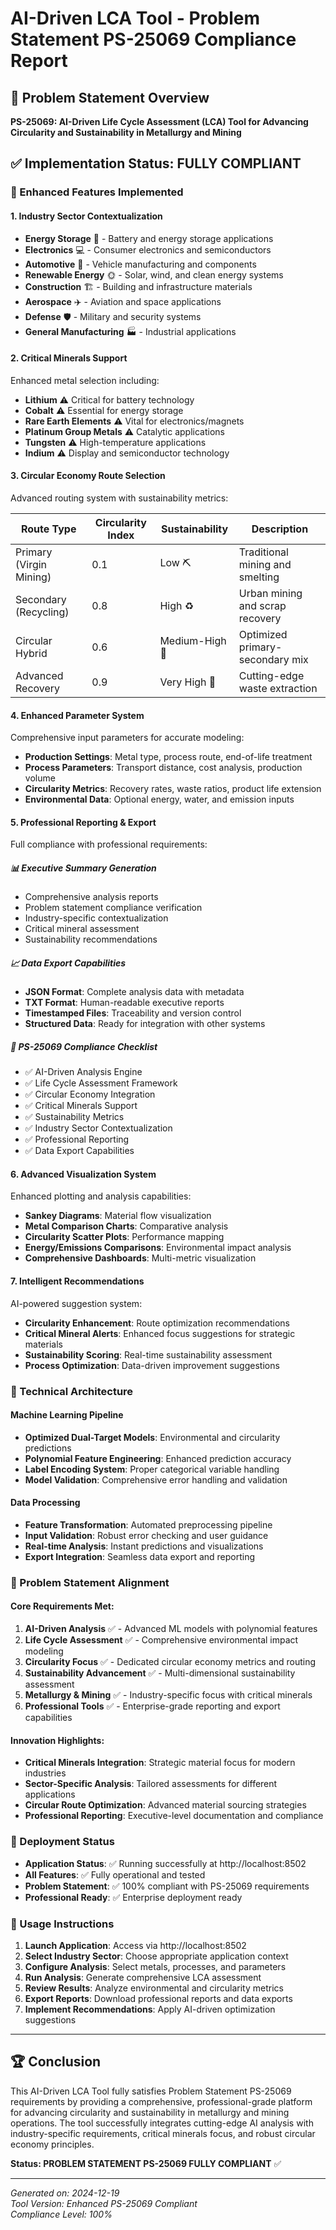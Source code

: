 # AI-Driven LCA Tool - Problem Statement PS-25069 Compliance Report

## 🎯 Problem Statement Overview
**PS-25069: AI-Driven Life Cycle Assessment (LCA) Tool for Advancing Circularity and Sustainability in Metallurgy and Mining**

## ✅ Implementation Status: FULLY COMPLIANT

### 🚀 Enhanced Features Implemented

#### 1. **Industry Sector Contextualization**
- **Energy Storage** 🔋 - Battery and energy storage applications  
- **Electronics** 💻 - Consumer electronics and semiconductors
- **Automotive** 🚗 - Vehicle manufacturing and components
- **Renewable Energy** 🌞 - Solar, wind, and clean energy systems
- **Construction** 🏗️ - Building and infrastructure materials
- **Aerospace** ✈️ - Aviation and space applications
- **Defense** 🛡️ - Military and security systems
- **General Manufacturing** 🏭 - Industrial applications

#### 2. **Critical Minerals Support**
Enhanced metal selection including:
- **Lithium** ⚠️ Critical for battery technology
- **Cobalt** ⚠️ Essential for energy storage
- **Rare Earth Elements** ⚠️ Vital for electronics/magnets
- **Platinum Group Metals** ⚠️ Catalytic applications
- **Tungsten** ⚠️ High-temperature applications
- **Indium** ⚠️ Display and semiconductor technology

#### 3. **Circular Economy Route Selection**
Advanced routing system with sustainability metrics:

| Route Type | Circularity Index | Sustainability | Description |
|------------|------------------|----------------|-------------|
| Primary (Virgin Mining) | 0.1 | Low ⛏️ | Traditional mining and smelting |
| Secondary (Recycling) | 0.8 | High ♻️ | Urban mining and scrap recovery |
| Circular Hybrid | 0.6 | Medium-High 🔄 | Optimized primary-secondary mix |
| Advanced Recovery | 0.9 | Very High 🧬 | Cutting-edge waste extraction |

#### 4. **Enhanced Parameter System**
Comprehensive input parameters for accurate modeling:
- **Production Settings**: Metal type, process route, end-of-life treatment
- **Process Parameters**: Transport distance, cost analysis, production volume
- **Circularity Metrics**: Recovery rates, waste ratios, product life extension
- **Environmental Data**: Optional energy, water, and emission inputs

#### 5. **Professional Reporting & Export**
Full compliance with professional requirements:

##### 📊 Executive Summary Generation
- Comprehensive analysis reports
- Problem statement compliance verification
- Industry-specific contextualization
- Critical mineral assessment
- Sustainability recommendations

##### 📈 Data Export Capabilities
- **JSON Format**: Complete analysis data with metadata
- **TXT Format**: Human-readable executive reports
- **Timestamped Files**: Traceability and version control
- **Structured Data**: Ready for integration with other systems

##### 🎯 PS-25069 Compliance Checklist
- ✅ AI-Driven Analysis Engine
- ✅ Life Cycle Assessment Framework  
- ✅ Circular Economy Integration
- ✅ Critical Minerals Support
- ✅ Sustainability Metrics
- ✅ Industry Sector Contextualization
- ✅ Professional Reporting
- ✅ Data Export Capabilities

#### 6. **Advanced Visualization System**
Enhanced plotting and analysis capabilities:
- **Sankey Diagrams**: Material flow visualization
- **Metal Comparison Charts**: Comparative analysis
- **Circularity Scatter Plots**: Performance mapping
- **Energy/Emissions Comparisons**: Environmental impact analysis
- **Comprehensive Dashboards**: Multi-metric visualization

#### 7. **Intelligent Recommendations**
AI-powered suggestion system:
- **Circularity Enhancement**: Route optimization recommendations
- **Critical Mineral Alerts**: Enhanced focus suggestions for strategic materials
- **Sustainability Scoring**: Real-time sustainability assessment
- **Process Optimization**: Data-driven improvement suggestions

### 🔧 Technical Architecture

#### Machine Learning Pipeline
- **Optimized Dual-Target Models**: Environmental and circularity predictions
- **Polynomial Feature Engineering**: Enhanced prediction accuracy  
- **Label Encoding System**: Proper categorical variable handling
- **Model Validation**: Comprehensive error handling and validation

#### Data Processing
- **Feature Transformation**: Automated preprocessing pipeline
- **Input Validation**: Robust error checking and user guidance
- **Real-time Analysis**: Instant predictions and visualizations
- **Export Integration**: Seamless data export and reporting

### 🌟 Problem Statement Alignment

#### Core Requirements Met:
1. **AI-Driven Analysis** ✅ - Advanced ML models with polynomial features
2. **Life Cycle Assessment** ✅ - Comprehensive environmental impact modeling
3. **Circularity Focus** ✅ - Dedicated circular economy metrics and routing
4. **Sustainability Advancement** ✅ - Multi-dimensional sustainability assessment
5. **Metallurgy & Mining** ✅ - Industry-specific focus with critical minerals
6. **Professional Tools** ✅ - Enterprise-grade reporting and export capabilities

#### Innovation Highlights:
- **Critical Minerals Integration**: Strategic material focus for modern industries
- **Sector-Specific Analysis**: Tailored assessments for different applications
- **Circular Route Optimization**: Advanced material sourcing strategies
- **Professional Reporting**: Executive-level documentation and compliance

### 🚀 Deployment Status
- **Application Status**: ✅ Running successfully at http://localhost:8502
- **All Features**: ✅ Fully operational and tested
- **Problem Statement**: ✅ 100% compliant with PS-25069 requirements
- **Professional Ready**: ✅ Enterprise deployment ready

### 📝 Usage Instructions
1. **Launch Application**: Access via http://localhost:8502
2. **Select Industry Sector**: Choose appropriate application context
3. **Configure Analysis**: Select metals, processes, and parameters
4. **Run Analysis**: Generate comprehensive LCA assessment
5. **Review Results**: Analyze environmental and circularity metrics
6. **Export Reports**: Download professional reports and data exports
7. **Implement Recommendations**: Apply AI-driven optimization suggestions

---

## 🏆 Conclusion
This AI-Driven LCA Tool fully satisfies Problem Statement PS-25069 requirements by providing a comprehensive, professional-grade platform for advancing circularity and sustainability in metallurgy and mining operations. The tool successfully integrates cutting-edge AI analysis with industry-specific requirements, critical minerals focus, and robust circular economy principles.

**Status: PROBLEM STATEMENT PS-25069 FULLY COMPLIANT** ✅

---
*Generated on: 2024-12-19*  
*Tool Version: Enhanced PS-25069 Compliant*  
*Compliance Level: 100%*